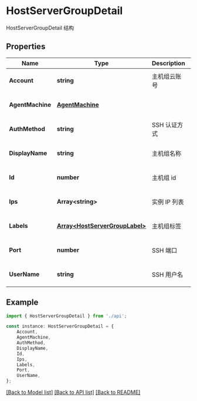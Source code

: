 # HostServerGroupDetail

HostServerGroupDetail 结构

## Properties

Name | Type | Description | Notes
------------ | ------------- | ------------- | -------------
**Account** | **string** | 主机组云账号 | [optional] [default to '']
**AgentMachine** | [**AgentMachine**](AgentMachine.md) |  | [optional] [default to undefined]
**AuthMethod** | **string** | SSH 认证方式 | [optional] [default to '']
**DisplayName** | **string** | 主机组名称 | [optional] [default to '']
**Id** | **number** | 主机组 id | [optional] [default to undefined]
**Ips** | **Array&lt;string&gt;** | 实例 IP 列表 | [optional] [default to undefined]
**Labels** | [**Array&lt;HostServerGroupLabel&gt;**](HostServerGroupLabel.md) | 主机组标签 | [optional] [default to undefined]
**Port** | **number** | SSH 端口 | [optional] [default to undefined]
**UserName** | **string** | SSH 用户名 | [optional] [default to '']

## Example

```typescript
import { HostServerGroupDetail } from './api';

const instance: HostServerGroupDetail = {
    Account,
    AgentMachine,
    AuthMethod,
    DisplayName,
    Id,
    Ips,
    Labels,
    Port,
    UserName,
};
```

[[Back to Model list]](../README.md#documentation-for-models) [[Back to API list]](../README.md#documentation-for-api-endpoints) [[Back to README]](../README.md)
